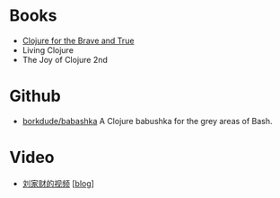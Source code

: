 # Books
- [Clojure for the Brave and True](https://github.com/keer2345/clojure-learning/tree/master/clojure-for-the-brave-and-true)
- Living Clojure
- The Joy of Clojure 2nd

# Github
- [ borkdude/babashka](https://github.com/borkdude/babashka) A Clojure babushka for the grey areas of Bash.

# Video
- [刘家财的视频](https://segmentfault.com/ls/1650000012581084/l/1500000010754506) [[blog](https://liujiacai.net/)]
